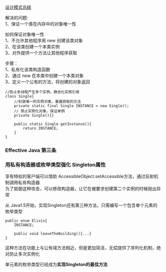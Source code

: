 [设计模式总结](http://blog.csdn.net/chenssy/article/details/9237859)

解决的问题:     
1、保证一个类在内存中的对象唯一性   

如何保证对象唯一性      
1、不允许其他程序用 new 创建该类对象   
2、在该类创建一个本类实例       
3、对外提供一个方法让其他程序获取

步骤：      
1、私有化该类构造函数       
2、通过 new 在本类中创建一个本类对象      
3、定义一个公有的方法，将创建的对象返回      

```
//防止多线程产生多个实例，静态化实例引用
class Single{
    //封装唯一的实例对象，暴露获取的方法
    private static final Single INSTANCE = new Single();
    // 禁止实例化对象，保证单例
    private Single(){}
    
    public static Single getInstance(){
        return INSTANCE;
    }
}
```

### Effective Java 第三条 
### 用私有构造器或枚举类型强化 Singleton属性

享有特权的客户端可以借助 AccessibleObject.setAccessible方法，通过反射机制调用私有构造器  
为了抵御这种攻击，可以修改构造器，让它在被要求创建第二个实例的时候抛出异常      

从 Java1.5开始，实现Singleton还有第三种方法，只需编写一个包含单个元素的枚举类型    

```
public enum Elivis{
    INSTANCE;
    
    public void leaveTheBuilding(){...}
}
```
这种方法在功能上与公有域方法相近，但是更加简洁，无偿提供了序列化机制，绝对防止多次实例化    

单元素的枚举类型已经成为**实现Singleton的最佳方法**